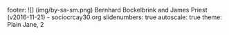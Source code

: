 footer: ![] (img/by-sa-sm.png) Bernhard Bockelbrink and James Priest (v2016-11-21) - sociocrcay30.org
slidenumbers: true
autoscale: true
theme: Plain Jane, 2

<!-- INSERT-CONTENT -->
